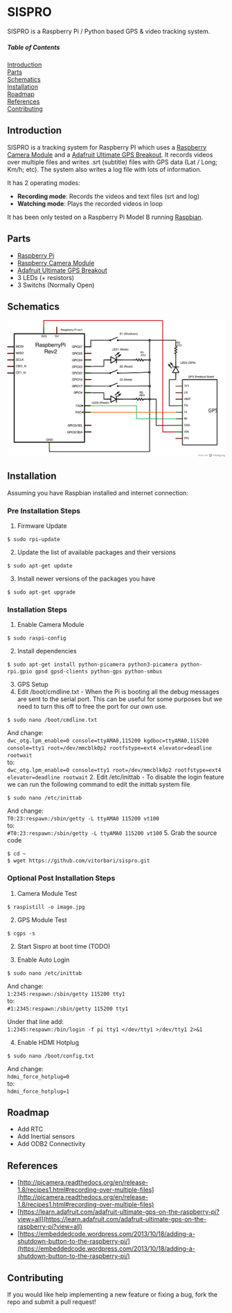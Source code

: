 # SISPRO

SISPRO is a Raspberry Pi / Python based GPS & video tracking system. 

##### Table of Contents  
[Introduction](#introduction)  
[Parts](#parts)  
[Schematics](#schematics)  
[Installation](#installation)  
[Roadmap](#roadmap)  
[References](#references)  
[Contributing](#contributing)  

## Introduction

SISPRO is a tracking system for Raspberry PI which uses a [Raspberry Camera Module](https://www.raspberrypi.org/products/camera-module/) and a [Adafruit Ultimate GPS Breakout](http://www.adafruit.com/product/746). It records videos over multiple files and writes .srt (subtitle) files with GPS data (Lat / Long; Km/h; etc). The system also writes a log file with lots of information.

It has 2 operating modes:

* **Recording mode**: Records the videos and text files (srt and log)
* **Watching mode**: Plays the recorded videos in loop 

It has been only tested on a Raspberry Pi Model B running [Raspbian](https://www.raspbian.org/).

## Parts

* [Raspberry Pi](https://www.raspberrypi.org/products/model-b/)
* [Raspberry Camera Module](https://www.raspberrypi.org/products/camera-module/)
* [Adafruit Ultimate GPS Breakout](http://www.adafruit.com/product/746)
* 3 LEDs (+ resistors)
* 3 Switchs (Normally Open)

## Schematics

![Sispro Schematics](schematics/sispro.schema.png?raw=true)

## Installation

Assuming you have Raspbian installed and internet connection:

### Pre Installation Steps

1. Firmware Update
 ```
 $ sudo rpi-update
 ```
2. Update the list of available packages and their versions
 ```
 $ sudo apt-get update
 ```
3. Install newer versions of the packages you have
 ```
 $ sudo apt-get upgrade
 ```

### Installation Steps
1. Enable Camera Module
```
$ sudo raspi-config
```
2. Install dependencies
```
$ sudo apt-get install python-picamera python3-picamera python-rpi.gpio gpsd gpsd-clients python-gps python-smbus
```
3. GPS Setup
  1. Edit /boot/cmdline.txt - When the Pi is booting all the debug messages are sent to the serial port. This can be useful for some purposes but we need to turn this off to free the port for our own use.
   ```
   $ sudo nano /boot/cmdline.txt
   ```
   And change:  
   `dwc_otg.lpm_enable=0 console=ttyAMA0,115200 kgdboc=ttyAMA0,115200 console=tty1 root=/dev/mmcblk0p2 rootfstype=ext4 elevator=deadline rootwait`  
   to:  
   `dwc_otg.lpm_enable=0 console=tty1 root=/dev/mmcblk0p2 rootfstype=ext4 elevator=deadline rootwait` 
  2. Edit /etc/inittab - To disable the login feature we can run the following command to edit the inittab system file
   ```
   $ sudo nano /etc/inittab
   ```
   And change:  
   `T0:23:respawn:/sbin/getty -L ttyAMA0 115200 vt100`  
   to:  
   `#T0:23:respawn:/sbin/getty -L ttyAMA0 115200 vt100`
5. Grab the source code
```
$ cd ~  
$ wget https://github.com/vitorbari/sispro.git
```

### Optional Post Installation Steps
1. Camera Module Test  
```
$ raspistill -o image.jpg
```

2. GPS Module Test  
```
$ cgps -s
```

2. Start Sispro at boot time 
(TODO)

3. Enable Auto Login
```
$ sudo nano /etc/inittab
```

And change:  
`1:2345:respawn:/sbin/getty 115200 tty1`  
to:  
`#1:2345:respawn:/sbin/getty 115200 tty1`

Under that line add:  
`1:2345:respawn:/bin/login -f pi tty1 </dev/tty1 >/dev/tty1 2>&1`

4. Enable HDMI Hotplug  
```
$ sudo nano /boot/config.txt
```

And change:  
`hdmi_force_hotplug=0`  
to:  
`hdmi_force_hotplug=1`

## Roadmap

* Add RTC
* Add Inertial sensors
* Add ODB2 Connectivity

## References

* [http://picamera.readthedocs.org/en/release-1.8/recipes1.html#recording-over-multiple-files](http://picamera.readthedocs.org/en/release-1.8/recipes1.html#recording-over-multiple-files)
* [https://learn.adafruit.com/adafruit-ultimate-gps-on-the-raspberry-pi?view=all](https://learn.adafruit.com/adafruit-ultimate-gps-on-the-raspberry-pi?view=all)
* [https://embeddedcode.wordpress.com/2013/10/18/adding-a-shutdown-button-to-the-raspberry-pi/](https://embeddedcode.wordpress.com/2013/10/18/adding-a-shutdown-button-to-the-raspberry-pi/)

## Contributing

If you would like help implementing a new feature or fixing a bug, fork the repo and submit a pull request!